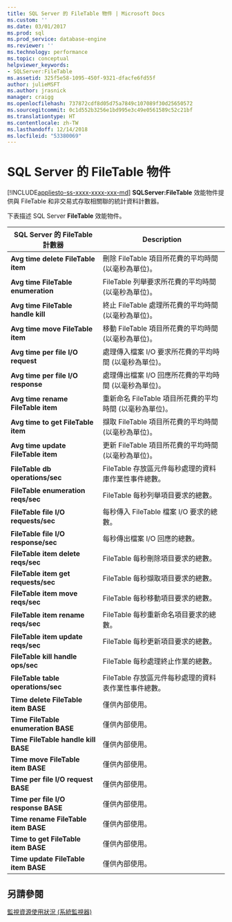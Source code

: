 ```yaml
---
title: SQL Server 的 FileTable 物件 | Microsoft Docs
ms.custom: ''
ms.date: 03/01/2017
ms.prod: sql
ms.prod_service: database-engine
ms.reviewer: ''
ms.technology: performance
ms.topic: conceptual
helpviewer_keywords:
- SQLServer:FileTable
ms.assetid: 325f5e58-1095-450f-9321-dfacfe6fd55f
author: julieMSFT
ms.author: jrasnick
manager: craigg
ms.openlocfilehash: 737872cdf8d05d75a7849c107089f30d25650572
ms.sourcegitcommit: 0c1d552b3256e1bd995e3c49e0561589c52c21bf
ms.translationtype: HT
ms.contentlocale: zh-TW
ms.lasthandoff: 12/14/2018
ms.locfileid: "53380069"
---
```

# <a name="sql-server-filetable-object"></a>SQL Server 的 FileTable 物件
[!INCLUDE[appliesto-ss-xxxx-xxxx-xxx-md](../../includes/appliesto-ss-xxxx-xxxx-xxx-md.md)]
**SQLServer:FileTable** 效能物件提供與 FileTable 和非交易式存取相關聯的統計資料計數器。

下表描述 SQL Server **FileTable** 效能物件。

|**SQL Server 的 FileTable 計數器**|Description|  
|-------------|-----------------|  
|**Avg time delete FileTable item**|刪除 FileTable 項目所花費的平均時間 (以毫秒為單位)。|
|**Avg time FileTable enumeration**|FileTable 列舉要求所花費的平均時間 (以毫秒為單位)。|
|**Avg time FileTable handle kill**|終止 FileTable 處理所花費的平均時間 (以毫秒為單位)。|
|**Avg time move FileTable item**|移動 FileTable 項目所花費的平均時間 (以毫秒為單位)。|
|**Avg time per file I/O request**|處理傳入檔案 I/O 要求所花費的平均時間 (以毫秒為單位)。|
|**Avg time per file I/O response**|處理傳出檔案 I/O 回應所花費的平均時間 (以毫秒為單位)。|
|**Avg time rename FileTable item**|重新命名 FileTable 項目所花費的平均時間 (以毫秒為單位)。|
|**Avg time to get FileTable item**|擷取 FileTable 項目所花費的平均時間 (以毫秒為單位)。|
|**Avg time update FileTable item**|更新 FileTable 項目所花費的平均時間 (以毫秒為單位)。|
|**FileTable db operations/sec**|FileTable 存放區元件每秒處理的資料庫作業性事件總數。|
|**FileTable enumeration reqs/sec**|FileTable 每秒列舉項目要求的總數。|
|**FileTable file I/O requests/sec**|每秒傳入 FileTable 檔案 I/O 要求的總數。|
|**FileTable file I/O response/sec**|每秒傳出檔案 I/O 回應的總數。|
|**FileTable item delete reqs/sec**|FileTable 每秒刪除項目要求的總數。|
|**FileTable item get requests/sec**|FileTable 每秒擷取項目要求的總數。|
|**FileTable item move reqs/sec**|FileTable 每秒移動項目要求的總數。|
|**FileTable item rename reqs/sec**|FileTable 每秒重新命名項目要求的總數。|
|**FileTable item update reqs/sec**|FileTable 每秒更新項目要求的總數。|
|**FileTable kill handle ops/sec**|FileTable 每秒處理終止作業的總數。|
|**FileTable table operations/sec**|FileTable 存放區元件每秒處理的資料表作業性事件總數。|
|**Time delete FileTable item BASE**|僅供內部使用。|
|**Time FileTable enumeration BASE**|僅供內部使用。|
|**Time FileTable handle kill BASE**|僅供內部使用。|
|**Time move FileTable item BASE**|僅供內部使用。|
|**Time per file I/O request BASE**|僅供內部使用。|
|**Time per file I/O response BASE**|僅供內部使用。|
|**Time rename FileTable item BASE**|僅供內部使用。|
|**Time to get FileTable item BASE**|僅供內部使用。|
|**Time update FileTable item BASE**|僅供內部使用。| 
 
## <a name="see-also"></a>另請參閱  
[監視資源使用狀況 (系統監視器)](../../relational-databases/performance-monitor/monitor-resource-usage-system-monitor.md)
